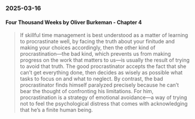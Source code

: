 ### 2025-03-16
#### Four Thousand Weeks by Oliver Burkeman - Chapter 4

> If skillful time management is best understood as a matter of learning to procrastinate well, by facing the truth about your finitude and making your choices accordingly, then the other kind of procrastination—the bad kind, which prevents us from making progress on the work that matters to us—is usually the result of trying to avoid that truth. The good procrastinator accepts the fact that she can’t get everything done, then decides as wisely as possible what tasks to focus on and what to neglect. By contrast, the bad procrastinator finds himself paralyzed precisely because he can’t bear the thought of confronting his limitations. For him, procrastination is a strategy of emotional avoidance—a way of trying not to feel the psychological distress that comes with acknowledging that he’s a finite human being.



